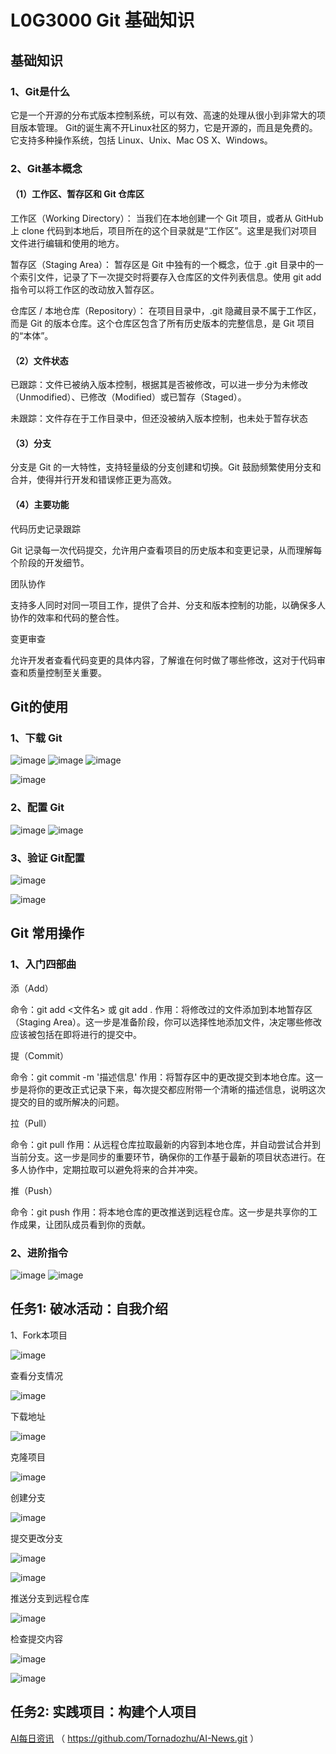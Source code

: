 # L0G3000 Git 基础知识

## 基础知识

### 1、Git是什么

它是一个开源的分布式版本控制系统，可以有效、高速的处理从很小到非常大的项目版本管理。 Git的诞生离不开Linux社区的努力，它是开源的，而且是免费的。它支持多种操作系统，包括 Linux、Unix、Mac OS X、Windows。

### 2、Git基本概念

#### （1）工作区、暂存区和 Git 仓库区

工作区（Working Directory）： 当我们在本地创建一个 Git 项目，或者从 GitHub 上 clone 代码到本地后，项目所在的这个目录就是“工作区”。这里是我们对项目文件进行编辑和使用的地方。

暂存区（Staging Area）： 暂存区是 Git 中独有的一个概念，位于 .git 目录中的一个索引文件，记录了下一次提交时将要存入仓库区的文件列表信息。使用 git add 指令可以将工作区的改动放入暂存区。

仓库区 / 本地仓库（Repository）： 在项目目录中，.git 隐藏目录不属于工作区，而是 Git 的版本仓库。这个仓库区包含了所有历史版本的完整信息，是 Git 项目的“本体”。

#### （2）文件状态

已跟踪：文件已被纳入版本控制，根据其是否被修改，可以进一步分为未修改（Unmodified）、已修改（Modified）或已暂存（Staged）。

未跟踪：文件存在于工作目录中，但还没被纳入版本控制，也未处于暂存状态

#### （3）分支

分支是 Git 的一大特性，支持轻量级的分支创建和切换。Git 鼓励频繁使用分支和合并，使得并行开发和错误修正更为高效。

#### （4）主要功能

代码历史记录跟踪

Git 记录每一次代码提交，允许用户查看项目的历史版本和变更记录，从而理解每个阶段的开发细节。

团队协作

支持多人同时对同一项目工作，提供了合并、分支和版本控制的功能，以确保多人协作的效率和代码的整合性。

变更审查

允许开发者查看代码变更的具体内容，了解谁在何时做了哪些修改，这对于代码审查和质量控制至关重要。

## Git的使用

### 1、下载 Git

![image](https://github.com/user-attachments/assets/c34c37b2-3ab0-4f78-b1c9-108c3abc06ba)
![image](https://github.com/user-attachments/assets/7d493d8c-f442-44eb-a4bc-fc4301de5fc7)
![image](https://github.com/user-attachments/assets/cc5a9250-1f83-4195-b91f-d787b14393f2)

![image](https://github.com/user-attachments/assets/0890eb8e-9762-49b4-bc2d-49bf71f171f3)

### 2、配置 Git

![image](https://github.com/user-attachments/assets/9d78ca76-4fe7-4a8f-84d3-464afbe1b31c)
![image](https://github.com/user-attachments/assets/35d875f1-eb23-4d96-bcce-155c3a154f25)

### 3、验证 Git配置

![image](https://github.com/user-attachments/assets/e348d5ac-ca70-499f-a2d6-aaad3f83d3dc)


![image](https://github.com/user-attachments/assets/80fe2e2d-cd71-46ef-b704-f0bcd9f2e472)

## Git 常用操作

### 1、入门四部曲

添（Add）

命令：git add <文件名> 或 git add .
作用：将修改过的文件添加到本地暂存区（Staging Area）。这一步是准备阶段，你可以选择性地添加文件，决定哪些修改应该被包括在即将进行的提交中。

提（Commit）

命令：git commit -m '描述信息'
作用：将暂存区中的更改提交到本地仓库。这一步是将你的更改正式记录下来，每次提交都应附带一个清晰的描述信息，说明这次提交的目的或所解决的问题。

拉（Pull）

命令：git pull
作用：从远程仓库拉取最新的内容到本地仓库，并自动尝试合并到当前分支。这一步是同步的重要环节，确保你的工作基于最新的项目状态进行。在多人协作中，定期拉取可以避免将来的合并冲突。

推（Push）

命令：git push
作用：将本地仓库的更改推送到远程仓库。这一步是共享你的工作成果，让团队成员看到你的贡献。

### 2、进阶指令



![image](https://github.com/user-attachments/assets/75b168ef-3afe-42fa-9a3d-81515789d62a)
![image](https://github.com/user-attachments/assets/b90eb31f-ef73-48e5-8e58-31d4e1f73877)




## 任务1: 破冰活动：自我介绍

1、Fork本项目


![image](https://github.com/user-attachments/assets/2a06cf03-45e0-4eaf-a29b-0eae4b3aace6)

查看分支情况


![image](https://github.com/user-attachments/assets/588e6419-b18f-422e-9eea-0d1b11578744)

下载地址

![image](https://github.com/user-attachments/assets/084d5f46-2f22-4a78-82c8-48452763c922)

克隆项目


![image](https://github.com/user-attachments/assets/86c88ac5-2bf9-4164-8504-83034300753e)


创建分支



![image](https://github.com/user-attachments/assets/85b13d6e-9544-423d-a653-2c365bf3da95)

提交更改分支


![image](https://github.com/user-attachments/assets/55af6fdb-58d7-4f8c-9f84-d1dbe5549581)

![image](https://github.com/user-attachments/assets/ec42454f-3017-4e99-93f6-080f077847d6)

推送分支到远程仓库


![image](https://github.com/user-attachments/assets/c5cb7b9d-87e7-490c-95a5-1a4ded41fef2)

检查提交内容


![image](https://github.com/user-attachments/assets/feb0014d-385a-49d8-9e02-fa0dbaf8c824)





![image](https://github.com/user-attachments/assets/d520cbc2-0a54-45f1-8244-9b0652bc9f57)






## 任务2: 实践项目：构建个人项目

[AI每日资讯](https://github.com/Tornadozhu/AI-News.git)  （ https://github.com/Tornadozhu/AI-News.git ）
















